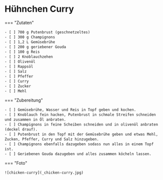 # Hühnchen Curry

=== "Zutaten"

    - [ ] 700 g Putenbrust (geschnetzeltes)
    - [ ] 300 g Champignons
    - [ ] 1,2 L Gemüsebrühe
    - [ ] 200 g geriebener Gouda
    - [ ] 100 g Reis
    - [ ] 2 Knoblauchzehen
    - [ ] Olivenöl
    - [ ] Rappsöl
    - [ ] Salz
    - [ ] Pfeffer
    - [ ] Curry
    - [ ] Zucker
    - [ ] Mehl

=== "Zubereitung"

    - [ ] Gemüsebrühe, Wasser und Reis in Topf geben und kochen.
    - [ ] Knoblauch fein hacken, Putenbrust in schmale Streifen schneiden und zusammen in Öl anbraten.
    - [ ] Champignons in feine Scheiben schneiden und in olivenöl anbraten (deckel drauf).
    - [ ] Putenbrust in den Topf mit der Gemüsebrühe geben und etwas Mehl, Zucken, Pfeffer, Curry und Salz hinzugeben.
    - [ ] Champignons ebenfalls dazugeben sodass nun alles in einem Topf ist. 
    - [ ] Geriebenen Gouda dazugeben und alles zusammen köcheln lassen.

=== "Foto"

    ![chicken-curry](_chicken-curry.jpg)
